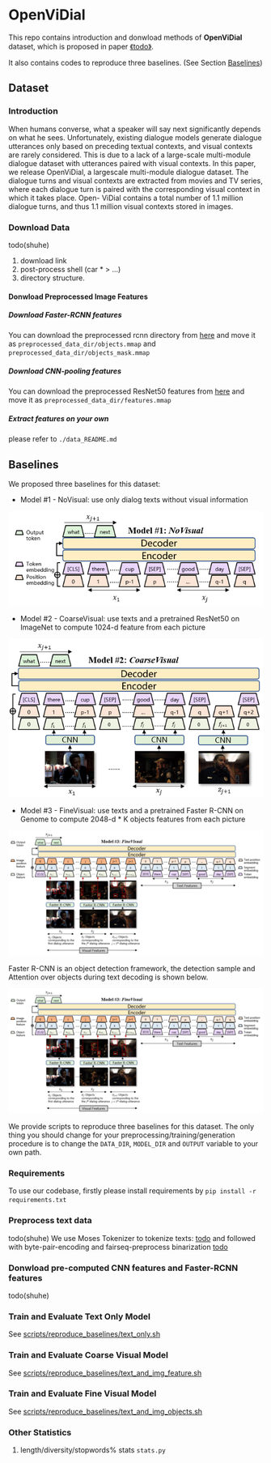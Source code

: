 # OpenViDial
This repo contains introduction and donwload methods of **OpenViDial** dataset, 
which is  proposed in paper [《todo》](todo). 

It also contains codes to reproduce three baselines. (See Section [Baselines](#baselines))

## Dataset

### Introduction
When humans converse, what a speaker will
say next significantly depends on what he sees.
Unfortunately, existing dialogue models generate
dialogue utterances only based on preceding
textual contexts, and visual contexts
are rarely considered. This is due to a lack
of a large-scale multi-module dialogue dataset
with utterances paired with visual contexts.
In this paper, we release OpenViDial, a largescale
multi-module dialogue dataset. The dialogue
turns and visual contexts are extracted
from movies and TV series, where each dialogue
turn is paired with the corresponding
visual context in which it takes place. Open-
ViDial contains a total number of 1.1 million
dialogue turns, and thus 1.1 million visual contexts
stored in images.


### Download Data
todo(shuhe)
1. download link
2. post-process shell (car * > ...)
3. directory structure.


#### Donwload Preprocessed Image Features
##### Download Faster-RCNN features
You can download the preprocessed rcnn directory from [here](todo) and move it as `preprocessed_data_dir/objects.mmap`
and `preprocessed_data_dir/objects_mask.mmap`

##### Download CNN-pooling features
You can download the preprocessed ResNet50 features from [here](todo) and move it as `preprocessed_data_dir/features.mmap`

##### Extract features on your own
please refer to `./data_README.md`

## Baselines
We proposed three baselines for this dataset:
* Model #1 - NoVisual: use only dialog texts without visual information

<div align="center">
  <img src="demo_data/model1.png"/>
</div>

* Model #2 - CoarseVisual: use texts and a pretrained ResNet50 on ImageNet to compute 1024-d feature from each picture

<div align="center">
  <img src="demo_data/model2.png"/>
</div>

* Model #3 - FineVisual: use texts and a pretrained Faster R-CNN on Genome to compute 2048-d * K objects features from each picture

<div align="center">
  <img src="demo_data/model3.png"/>
</div>

Faster R-CNN is an object detection framework, the detection sample and Attention over objects during text decoding is shown below.

<div align="center">
  <img src="demo_data/model3.png"/>
</div>

We provide scripts to reproduce three baselines for this dataset.
The only thing you should change for your preprocessing/training/generation procedure
is to change the `DATA_DIR`, `MODEL_DIR` and `OUTPUT` variable to your own path.

### Requirements
To use our codebase, firstly please install requirements by
`pip install -r requirements.txt`

### Preprocess text data
todo(shuhe)
We use Moses Tokenizer to tokenize texts:
[todo](todo)
and followed with byte-pair-encoding and fairseq-preprocess binarization
[todo](todo)

### Donwload pre-computed CNN features and Faster-RCNN features
todo(shuhe)

### Train and Evaluate Text Only Model
See [scripts/reproduce_baselines/text_only.sh](scripts/reproduce_baselines/text_only.sh)

### Train and Evaluate Coarse Visual Model
See [scripts/reproduce_baselines/text_and_img_feature.sh](scripts/reproduce_baselines/text_and_img_feature.sh)

### Train and Evaluate Fine Visual Model
See [scripts/reproduce_baselines/text_and_img_objects.sh](scripts/reproduce_baselines/text_and_img_objects.sh)

### Other Statistics
1. length/diversity/stopwords% stats `stats.py`
